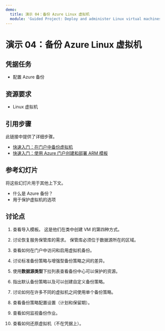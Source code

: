 ```yaml
---
demo:
  title: 演示 04：备份 Azure Linux 虚拟机
  module: 'Guided Project: Deploy and administer Linux virtual machines'
---
```


# 演示 04：备份 Azure Linux 虚拟机

## 凭据任务

+ 配置 Azure 备份 

## 资源要求

+ Linux 虚拟机

## 引用步骤

此链接中提供了详细步骤。

+ [快速入门：在门户中备份虚拟机](https://learn.microsoft.com/azure/backup/quick-backup-vm-portal)
+ [快速入门：使用 Azure 门户创建和部署 ARM 模板](https://learn.microsoft.com/azure/azure-resource-manager/templates/quickstart-create-templates-use-the-portal)

## 参考幻灯片

将这些幻灯片用于其他上下文。  

+ 什么是 Azure 备份？
+ 用于保护虚拟机的选项

## 讨论点

1. 查看导入模板。 这是他们在类中创建 VM 的第四种方式。
   
1. 讨论恢复服务保管库的需求。 保管库必须位于数据源所在的区域。 

1. 查看如何在门户中访问和启用虚拟机备份。 

1. 讨论标准备份策略与增强型备份策略之间的差异。 

1. 使用**数据源类型**下拉列表查看备份中心可以保护的资源。

1. 指出默认备份策略以及可以创建自定义备份策略。

1. 讨论如何在许多不同的虚拟机之间使用单个备份策略。

1. 查看备份策略配置设置（计划和保留期）。

1. 查看如何监视备份作业。

1. 查看如何还原虚拟机（不在凭据上）。 
